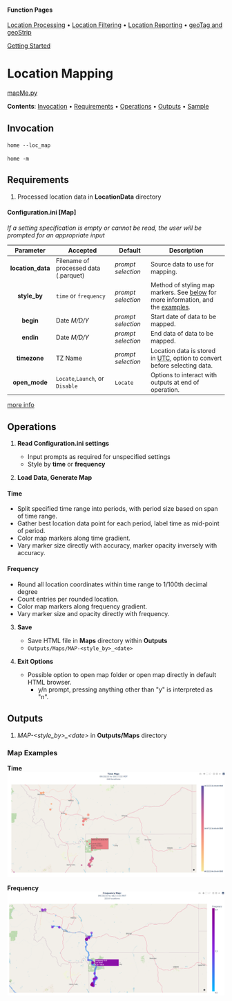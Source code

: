 #### Function Pages
[Location Processing](/docs/Location%20Processing.md)
• [Location Filtering](/docs/Location%20Filtering.md)
• [Location Reporting](/docs/Location%20Reporting.md)
• [geoTag and geoStrip](/docs/geoTag.md)

[Getting Started](/docs#getting-started)


# Location Mapping

[mapMe.py](/src/GLU/mapMe.py)

**Contents**:
[Invocation](#invocation) • [Requirements](#requirements) • 
[Operations](#operations) • [Outputs](#outputs) • [Sample](#map-examples)

## Invocation

`home --loc_map`

`home -m`

## Requirements

1.  Processed location data in **LocationData** directory

#### Configuration.ini  \[Map\]
*If a setting specification is empty or cannot be read, the user will be prompted for an appropriate input*

| Parameter | Accepted | Default | Description |
| :----: | --- | --- | --- |
| **location_data** | Filename of processed data (.parquet) | *prompt selection* | Source data to use for mapping. |
| **style_by** | `time` or `frequency` | *prompt selection* | Method of styling map markers. See [below](#time) for more information, and the [examples](#map-examples). |
| **begin** | Date *M/D/Y* | *prompt selection*  | Start date of data to be mapped. |
| **endin** | Date *M/D/Y*| *prompt selection* | End data of data to be mapped. |
| **timezone** | TZ Name | *prompt selection* | Location data is stored in [UTC](https://wikipedia.org/wiki/Coordinated_Universal_Time), option to convert before selecting data. |
| **open_mode** | `Locate`,`Launch`, or `Disable` | `Locate` | Options to interact with outputs at end of operation. |

[more info](/docs#map)
	
## Operations

1. **Read Configuration.ini settings**
	- Input prompts as required for unspecified settings
	- Style by **time** or **frequency**

2. **Load Data, Generate Map**
#### Time
+ Split specified time range into periods, with period size based on span of time range.
+ Gather best location data point for each period, label time as mid-point of period.
+ Color map markers along time gradient.
+ Vary marker size directly with accuracy, marker opacity inversely with accuracy.
#### Frequency
+ Round all location coordinates within time range to 1/100th decimal degree
+ Count entries per rounded location.
+ Color map markers along frequency gradient.
+ Vary marker size and opacity directly with frequency.
	
3. **Save**
	- Save HTML file in **Maps** directory within **Outputs**
	- `Outputs/Maps/MAP-<style_by>_<date>`
	
4. **Exit Options**
	- Possible option to open map folder or open map directly in default HTML browser.
		- y/n prompt, pressing anything other than "y" is interpreted as "n".

## Outputs

1. *MAP-\<style_by\>_\<date\>* in **Outputs/Maps** directory

### Map Examples
**Time**
![Time Map](/docs/images/time_map.png "Map styled by time")


**Frequency**
![Frequency Map](/docs/images/frequency_map.png "Map styled by frequency")
